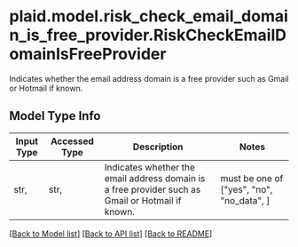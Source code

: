 # plaid.model.risk_check_email_domain_is_free_provider.RiskCheckEmailDomainIsFreeProvider

Indicates whether the email address domain is a free provider such as Gmail or Hotmail if known.

## Model Type Info
Input Type | Accessed Type | Description | Notes
------------ | ------------- | ------------- | -------------
str,  | str,  | Indicates whether the email address domain is a free provider such as Gmail or Hotmail if known. | must be one of ["yes", "no", "no_data", ] 

[[Back to Model list]](../../README.md#documentation-for-models) [[Back to API list]](../../README.md#documentation-for-api-endpoints) [[Back to README]](../../README.md)

